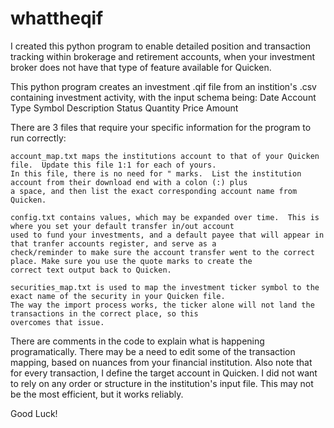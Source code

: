 # whattheqif

I created this python program to enable detailed position and transaction tracking within brokerage and retirement accounts, 
when your investment broker does not have that type of feature available for Quicken.

This python program creates an investment .qif file from an instition's .csv containing investment activity, with the input
schema being: 
    Date
    Account
    Type
    Symbol
    Description
    Status
    Quantity
    Price
    Amount

There are 3 files that require your specific information for the program to run correctly:

    account_map.txt maps the institutions account to that of your Quicken file.  Update this file 1:1 for each of yours.
    In this file, there is no need for " marks.  List the institution account from their download end with a colon (:) plus
    a space, and then list the exact corresponding account name from Quicken.

    config.txt contains values, which may be expanded over time.  This is where you set your default transfer in/out account
    used to fund your investments, and a default payee that will appear in that tranfer accounts register, and serve as a 
    check/reminder to make sure the account transfer went to the correct place. Make sure you use the quote marks to create the
    correct text output back to Quicken.

    securities_map.txt is used to map the investment ticker symbol to the exact name of the security in your Quicken file.
    The way the import process works, the ticker alone will not land the transactions in the correct place, so this 
    overcomes that issue.

There are comments in the code to explain what is happening programatically.  There may be a need to edit some of the
transaction mapping, based on nuances from your financial institution.  Also note that for every transaction, I define the
target account in Quicken.  I did not want to rely on any order or structure in the institution's input file.  This may not
be the most efficient, but it works reliably.

Good Luck!

